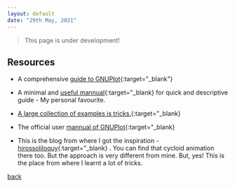 ```yaml
---
layout: default
date: "29th May, 2021"
---
```


> This page is under development! 

## Resources

* A comprehensive [guide to GNUPlot](https://people.duke.edu/~hpgavin/gnuplot.html){:target="_blank"}
* A minimal and [useful mannual](http://hirophysics.com/gnuplot/gnuplot.html){:target="_blank} for quick and descriptive guide - My personal favourite.
* [A large collection of examples is tricks.](http://www.gnuplotting.org/){:target="_blank}
* The official user [mannual of GNUPlot](http://www.gnuplot.info/documentation.html){:target="_blank}

* This is the blog from where I got the inspiration -[hirossoliloquy](https://hirossoliloquy.blogspot.com/){:target="_blank} . You can find that cycloid animation there too. But the approach is very different from mine. But, yes! This is the place from where I learnt a lot of tricks.


[back](./)
